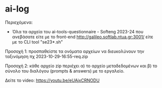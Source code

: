 # ai-log

Περιεχόμενα:

- Όλα τα αρχεία του ai-tools-questionnaire - Softeng 2023-24 που ανεβάσατε είτε με το front-end http://galileo.softlab.ntua.gr:3001/ είτε με το CLI tool "se23*.sh"

  
Προσοχή 1: προσπαθείστε τα ονόματα αρχείων να διευκολύνουν την ταξινόμηση πχ 2023-10-29-16:55-req.zip
  
Προσοχή 2: κάθε αρχείο zip περιέχει α) το αρχείο μεταδεδομένων και β) το σύνολο του διαλόγου (prompts & answers) με το εργαλείο.
  
Δείτε το video: https://youtu.be/eUAjxCRNODU

